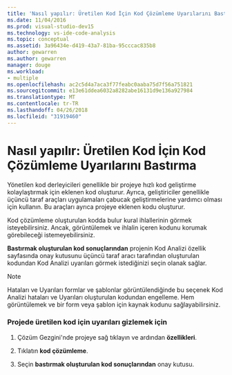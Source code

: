 ```yaml
---
title: 'Nasıl yapılır: Üretilen Kod İçin Kod Çözümleme Uyarılarını Bastırma'
ms.date: 11/04/2016
ms.prod: visual-studio-dev15
ms.technology: vs-ide-code-analysis
ms.topic: conceptual
ms.assetid: 3a96434e-d419-43a7-81ba-95cccac835b8
author: gewarren
ms.author: gewarren
manager: douge
ms.workload:
- multiple
ms.openlocfilehash: ac2c5d4a7aca3f77feabc0aaba75d7f56a751821
ms.sourcegitcommit: e13e61ddea6032a8282abe16131d9e136a927984
ms.translationtype: MT
ms.contentlocale: tr-TR
ms.lasthandoff: 04/26/2018
ms.locfileid: "31919460"
---
```

# <a name="how-to-suppress-code-analysis-warnings-for-generated-code"></a>Nasıl yapılır: Üretilen Kod İçin Kod Çözümleme Uyarılarını Bastırma
Yönetilen kod derleyicileri genellikle bir projeye hızlı kod geliştirme kolaylaştırmak için eklenen kod oluşturur. Ayrıca, geliştiriciler genellikle üçüncü taraf araçları uygulamaları çabucak geliştirmelerine yardımcı olması için kullanın. Bu araçları ayrıca projeye eklenen kodu oluşturur.

 Kod çözümleme oluşturulan kodda bulur kural ihlallerinin görmek isteyebilirsiniz. Ancak, görüntülemek ve ihlalin içeren kodunu korumak görebileceği istemeyebilirsiniz.

 **Bastırmak oluşturulan kod sonuçlarından** projenin Kod Analizi özellik sayfasında onay kutusunu üçüncü taraf aracı tarafından oluşturulan kodundan Kod Analizi uyarıları görmek istediğinizi seçin olanak sağlar.

> [!NOTE]
>  Hataları ve Uyarıları formlar ve şablonlar görüntülendiğinde bu seçenek Kod Analizi hataları ve Uyarıları oluşturulan kodundan engelleme. Hem görüntülemek ve bir form veya şablon için kaynak kodunu sağlayabilirsiniz.

### <a name="to-suppress-warnings-for-generated-code-in-a-project"></a>Projede üretilen kod için uyarıları gizlemek için

1.  Çözüm Gezgini'nde projeye sağ tıklayın ve ardından **özellikleri**.

2.  Tıklatın **kod çözümleme**.

3.  Seçin **bastırmak oluşturulan kod sonuçlarından** onay kutusu.